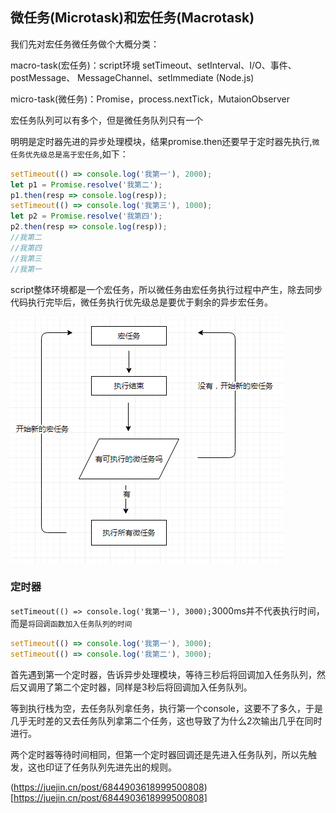 ## 微任务(Microtask)和宏任务(Macrotask)

我们先对宏任务微任务做个大概分类：

macro-task(宏任务)：script环境  setTimeout、setInterval、I/O、事件、postMessage、 MessageChannel、setImmediate (Node.js)

micro-task(微任务)：Promise，process.nextTick，MutaionObserver

宏任务队列可以有多个，但是微任务队列只有一个

明明是定时器先进的异步处理模块，结果promise.then还要早于定时器先执行,`微任务优先级总是高于宏任务`,如下：

```js
setTimeout(() => console.log('我第一'), 2000);
let p1 = Promise.resolve('我第二');
p1.then(resp => console.log(resp));
setTimeout(() => console.log('我第三'), 1000);
let p2 = Promise.resolve('我第四');
p2.then(resp => console.log(resp));
//我第二
//我第四
//我第三
//我第一
```

script整体环境都是一个宏任务，所以微任务由宏任务执行过程中产生，除去同步代码执行完毕后，微任务执行优先级总是要优于剩余的异步宏任务。

![](../static/images/javascript/task/ma-mi.jpg)

### 定时器
`setTimeout(() => console.log('我第一'), 3000);`3000ms并不代表执行时间，而是`将回调函数加入任务队列的时间`

```js
setTimeout(() => console.log('我第一'), 3000);
setTimeout(() => console.log('我第二'), 3000);
```
首先遇到第一个定时器，告诉异步处理模块，等待三秒后将回调加入任务队列，然后又调用了第二个定时器，同样是3秒后将回调加入任务队列。

等到执行栈为空，去任务队列拿任务，执行第一个console，这要不了多久，于是几乎无时差的又去任务队列拿第二个任务，这也导致了为什么2次输出几乎在同时进行。

两个定时器等待时间相同，但第一个定时器回调还是先进入任务队列，所以先触发，这也印证了任务队列先进先出的规则。

(https://juejin.cn/post/6844903618999500808)[https://juejin.cn/post/6844903618999500808]